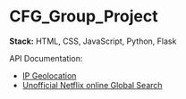 # CFG_Group_Project

<b>Stack:</b> HTML, CSS, JavaScript, Python, Flask

API Documentation:
* [IP Geolocation](https://ip-api.com/docs/api:json)
* [Unofficial Netflix online Global Search](https://rapidapi.com/unogs/api/unogs)

